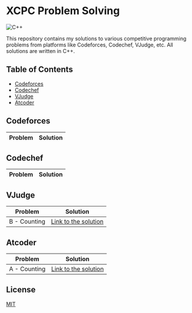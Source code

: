 # XCPC Problem Solving

![C++](https://img.shields.io/badge/C%2B%2B-00599C?style=for-the-badge&logo=c%2B%2B&logoColor=white)

This repository contains my solutions to various competitive programming problems from platforms like Codeforces, Codechef, VJudge, etc. All solutions are written in C++.

## Table of Contents

- [Codeforces](#codeforces)
- [Codechef](#codechef)
- [VJudge](#vjudge)
- [Atcoder](#atcoder)

## Codeforces

| Problem | Solution |
| ------- | -------- |

## Codechef

| Problem | Solution |
| ------- | -------- |

## VJudge

| Problem      | Solution                                                                            |
| ------------ | ----------------------------------------------------------------------------------- |
| B - Counting | [Link to the solution](https://vjudge.net/contest/616202#status/tajwarsaiyeed/-/0/) |

## Atcoder

| Problem      | Solution                                                                        |
| ------------ | ------------------------------------------------------------------------------- |
| A - Counting | [Link to the solution](https://atcoder.jp/contests/abc209/submissions/51240912) |

## License

[MIT](https://choosealicense.com/licenses/mit/)
